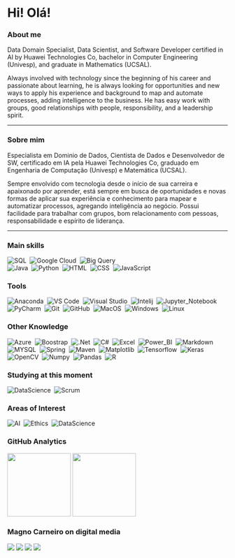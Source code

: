 # Hi! Olá!

### About me
<p>
Data Domain Specialist, Data Scientist, and Software Developer certified in AI by Huawei Technologies Co, bachelor in Computer Engineering (Univesp), and graduate in Mathematics (UCSAL). </p>
<p>
Always involved with technology since the beginning of his career and passionate about learning, he is always looking for opportunities and new ways to apply his experience and background to map and automate processes, adding intelligence to the business. He has easy work with groups, good relationships with people, responsibility, and a leadership spirit.</p>

___

### Sobre mim
<p>
Especialista em Dominio de Dados, Cientista de Dados e Desenvolvedor de SW, certificado em IA pela Huawei Technologies Co, graduado em Engenharia de Computação (Univesp) e Matemática (UCSAL).</p>
<p>
Sempre envolvido com tecnologia desde o início de sua carreira e apaixonado por aprender, está sempre em busca de oportunidades e novas formas de aplicar sua experiência e conhecimento para mapear e automatizar processos, agregando inteligência ao negócio. Possui facilidade para trabalhar com grupos, bom relacionamento com pessoas, responsabilidade e espírito de liderança.</p>

___

### Main skills

![SQL](https://img.shields.io/badge/SQL-CC2927?style=for-the-badge&logo=microsoft-sql-server&logoColor=white)&nbsp;
![Google Cloud](https://img.shields.io/badge/Google_Cloud_Platform-2C73D2?style=for-the-badge&logo=google-cloud&logoColor=white)&nbsp;
![Big Query](https://img.shields.io/badge/Google_BigQuery-033E8D?style=for-the-badge&logo=google-datastudio&logoColor=white)&nbsp;  
![Java](https://img.shields.io/badge/Java-ED8B00?style=for-the-badge&logo=java&logoColor=black)&nbsp;
![Python](https://img.shields.io/badge/Python-094782?style=for-the-badge&logo=python&logoColor=white)&nbsp;
![HTML](https://img.shields.io/badge/HTML5-E34F26?style=for-the-badge&logo=html5&logoColor=white)&nbsp;
![CSS](https://img.shields.io/badge/CSS-239120?&style=for-the-badge&logo=css3&logoColor=white)&nbsp;
![JavaScript](https://img.shields.io/badge/JavaScript-F7DF1E?style=for-the-badge&logo=javascript&logoColor=black)&nbsp;


### Tools


![Anaconda](https://img.shields.io/badge/-Anaconda-107C10?style=for-the-badge&logo=conda-code&logoColor=1B91E0&labelColor=1f004e)&nbsp;
![VS Code](https://img.shields.io/badge/-VS%20Code-1B91E0?style=for-the-badge&logo=visual-studio-code&logoColor=1B91E0&labelColor=1f004e)&nbsp;
![Visual Studio](https://img.shields.io/badge/-Visual%20Studio-e152aa?style=for-the-badge&logo=visual-studio-code&logoColor=e152aa&labelColor=1f004e)&nbsp;
![Intelij](https://img.shields.io/badge/-InteliJ-E0351B?style=for-the-badge&logo=intelij&logoColor=E0351B&labelColor=1f004e)&nbsp;
![Jupyter_Notebook](https://img.shields.io/badge/Jupyter_Notebook-F17925?style=for-the-badge&logo=jupyter&logoColor=000000)&nbsp;
![PyCharm](https://img.shields.io/badge/-PyCharm-00A36C?style=for-the-badge&logo=pycharm&logoColor=black&labelColor=FFEA00)&nbsp;
![Git](https://img.shields.io/badge/-Git-808080?style=for-the-badge&logo=git&logoColor=white&labelColor=F12F1Ce)&nbsp;
![GitHub](https://img.shields.io/badge/-GitHub-4169E1?style=for-the-badge&logo=github&labelColor=4169E1)&nbsp;
![MacOS](https://img.shields.io/badge/-Mac_os-gray?style=for-the-badge&logo=macos&labelColor=gray)&nbsp;
![Windows](https://img.shields.io/badge/-Windows-00FFFF?style=for-the-badge&logo=windows&labelColor=00FFFF)&nbsp;
![Linux](https://img.shields.io/badge/-linux-FFC000?style=for-the-badge&logo=linux&logoColor=000000&labelColor=FFC000)&nbsp;

### Other Knowledge

![Azure](https://img.shields.io/badge/Microsoft_Azure-0089D6?style=for-the-badge&logo=microsoft-azure&logoColor=white)&nbsp;
![Boostrap](https://img.shields.io/badge/-boostrap-e152aa?style=for-the-badge&logo=bootstrap&labelColor=1f004e)&nbsp;
![.Net](https://img.shields.io/badge/.NET-5C2D91?style=for-the-badge&logo=.net&logoColor=white)&nbsp;
![C#](https://img.shields.io/badge/C%23-239120?style=for-the-badge&logo=c-sharp&logoColor=white)&nbsp;
![Excel](https://img.shields.io/badge/Microsoft_Excel-217346?style=for-the-badge&logo=microsoft-excel&logoColor=white)&nbsp;
![Power_BI](https://img.shields.io/badge/Microsoft_Power_BI-217346?style=for-the-badge&logo=power-bi&logoColor=white)&nbsp;
![Markdown](https://img.shields.io/badge/Markdown-000000?style=for-the-badge&logo=markdown&logoColor=white)&nbsp;
![MYSQL](https://img.shields.io/badge/MySQL-00758F?style=for-the-badge&logo=mysql&logoColor=white)&nbsp;
![Spring](https://img.shields.io/badge/Spring-GREEN?style=for-the-badge&logo=spring&logoColor=white)&nbsp;
![Maven](https://img.shields.io/badge/Maven-000000?style=for-the-badge&logo=maven&logoColor=white)&nbsp;
![Matplotlib](https://img.shields.io/badge/Matplotlib-002050?style=for-the-badge&logo=matplotlib&logoColor=white)&nbsp;
![Tensorflow](https://img.shields.io/badge/Tensorflow-e87200?style=for-the-badge&logo=tensorflow&logoColor=white)&nbsp;
![Keras](https://img.shields.io/badge/Keras-d82c20?style=for-the-badge&logo=keras&logoColor=white)&nbsp;
![OpenCV](https://img.shields.io/badge/OpenCV-0b31a5?style=for-the-badge&logo=opencv&logoColor=white)&nbsp;
![Numpy](https://img.shields.io/badge/Numpy-cian?style=for-the-badge&logo=numpy&logoColor=white)&nbsp;
![Pandas](https://img.shields.io/badge/Pandas-gray?style=for-the-badge&logo=pandas&logoColor=white)&nbsp;
![R](https://img.shields.io/badge/R-276DC3?style=for-the-badge&logo=r&logoColor=white)&nbsp;
   
     
### Studying at this moment

![DataScience](https://img.shields.io/badge/-Data_Science-3498DB?style=for-the-badge&logo=teste&labelColor=1f004e)&nbsp;
![Scrum](https://img.shields.io/badge/Scrum-ED8B00?style=for-the-badge&logo=scrum&logoColor=white)&nbsp;

### Areas of Interest

![AI](https://img.shields.io/badge/Artificial_Intelligence-FF0000?style=for-the-badge&logo=AI&labelColor=1f004e)&nbsp;
![Ethics](https://img.shields.io/badge/-Ethics-yellowgreen?style=for-the-badge&logo=ethics&labelColor=1f004e)&nbsp;
![DataScience](https://img.shields.io/badge/-Data_Science-3498DB?style=for-the-badge&logo=data-science&labelColor=1f004e)&nbsp;

### GitHub Analytics

<p align="left">
  <img height="145em" src="https://github-readme-stats-xi-henna-62.vercel.app/api?username=moc967&show_icons=true&theme=merko"/>
  <img height="145em" src="https://github-readme-stats-xi-henna-62.vercel.app/api/top-langs/?username=moc967&hide=css,html&layout=compact&theme=merko"/>
</p>

### Magno Carneiro on digital media
<p>
<a href="https://www.linkedin.com/in/magno-carneiro/"><img src="https://img.shields.io/badge/-Linkedin-0096FF?style=for-the-badge&logo=Linkedin&logoColor=000000"/></a>
<a href="mailto:magnovaldo.carneiro@gmail.com"><img src="https://img.shields.io/badge/-eMail-E34F26?style=for-the-badge&logo=microsoft-outlook&logoColor=white"/></a>
<a href="https://x.com/magno967"><img src="https://img.shields.io/badge/-X-000000?style=for-the-badge&logo=twitter&logoColor=FFFFFF"/></a>
<a href="https://www.instagram.com/magno_carneiro/"><img src="https://img.shields.io/badge/-instagram-6E1FFB?style=for-the-badge&logo=instagram&logoColor=0096FF"/></a>    
  
</p>
